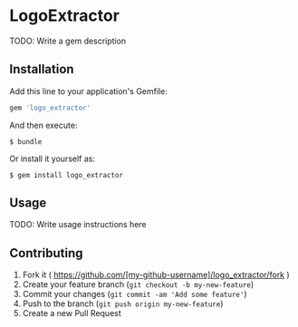 # LogoExtractor

TODO: Write a gem description

## Installation

Add this line to your application's Gemfile:

```ruby
gem 'logo_extractor'
```

And then execute:

    $ bundle

Or install it yourself as:

    $ gem install logo_extractor

## Usage

TODO: Write usage instructions here

## Contributing

1. Fork it ( https://github.com/[my-github-username]/logo_extractor/fork )
2. Create your feature branch (`git checkout -b my-new-feature`)
3. Commit your changes (`git commit -am 'Add some feature'`)
4. Push to the branch (`git push origin my-new-feature`)
5. Create a new Pull Request

